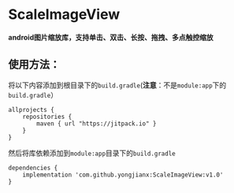 # ScaleImageView
**android图片缩放库，支持单击、双击、长按、拖拽、多点触控缩放**
## 使用方法：
将以下内容添加到根目录下的`build.gradle`(**注意**：不是`module:app`下的`build.gradle`）
```
allprojects {
	repositories {
        maven { url "https://jitpack.io" }
    }
}
```
然后将库依赖添加到`module:app`目录下的`build.gradle`
```
dependencies {
    implementation 'com.github.yongjianx:ScaleImageView:v1.0'
}
```


